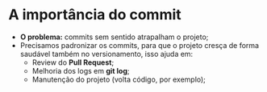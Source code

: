 # A importância do commit

- **O problema:** commits sem sentido atrapalham o projeto;
- Precisamos padronizar os commits, para que o projeto cresça de forma saudável também no versionamento, isso ajuda em:
    - Review do **Pull Request**;
    - Melhoria dos logs em **git log**;
    - Manutenção do projeto (volta código, por exemplo);
